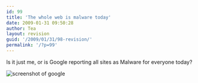 ```yaml
---
id: 99
title: 'The whole web is malware today'
date: 2009-01-31 09:50:28
author: Tea
layout: revision
guid: '/2009/01/31/98-revision/'
permalink: '/?p=99'
---
```


Is it just me, or is Google reporting all sites as Malware for everyone today?

![screenshot of google](/img/entries/google_malware_20090131.jpg)